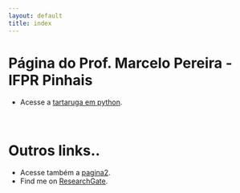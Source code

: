 ```yaml
---
layout: default
title: index
---
```


# Página do Prof. Marcelo Pereira - IFPR Pinhais
- Acesse a [tartaruga em python](/tartaruga-python.md).

<br />

# Outros links..
- Acesse também a [pagina2](/pag2.md).
- Find me on [ResearchGate](https://www.researchgate.net/profile/Marcelo-Pereira-30).

